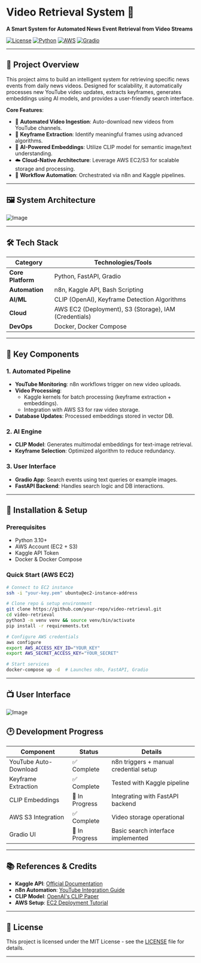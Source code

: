 # Video Retrieval System 🌟

**A Smart System for Automated News Event Retrieval from Video Streams**

[![License](https://img.shields.io/badge/License-MIT-blue.svg)](https://opensource.org/licenses/MIT) 
[![Python](https://img.shields.io/badge/Python-3.10%2B-brightgreen)](https://www.python.org/) 
[![AWS](https://img.shields.io/badge/Cloud-AWS-FF9900)](https://aws.amazon.com/) 
[![Gradio](https://img.shields.io/badge/UI-Gradio-FF6B6B)](https://gradio.app/)

---

## 📖 Project Overview

This project aims to build an intelligent system for retrieving specific news events from daily news videos. Designed for scalability, it automatically processes new YouTube video updates, extracts keyframes, generates embeddings using AI models, and provides a user-friendly search interface. 

**Core Features**:
- 🎥 **Automated Video Ingestion**: Auto-download new videos from YouTube channels.
- 🔑 **Keyframe Extraction**: Identify meaningful frames using advanced algorithms.
- 🧠 **AI-Powered Embeddings**: Utilize CLIP model for semantic image/text understanding.
- ☁️ **Cloud-Native Architecture**: Leverage AWS EC2/S3 for scalable storage and processing.
- 🤖 **Workflow Automation**: Orchestrated via n8n and Kaggle pipelines.

---

## 🖼️ System Architecture

![Image](https://github.com/user-attachments/assets/e3a39af9-2173-42a6-b3ac-081bbd4ea2eb)

---

## 🛠️ Tech Stack

| Category          | Technologies/Tools                                                                 |
|-------------------|-----------------------------------------------------------------------------------|
| **Core Platform** | Python, FastAPI, Gradio                                                           |
| **Automation**    | n8n, Kaggle API, Bash Scripting                                                   |
| **AI/ML**         | CLIP (OpenAI), Keyframe Detection Algorithms                                      |
| **Cloud**         | AWS EC2 (Deployment), S3 (Storage), IAM (Credentials)                             |
| **DevOps**        | Docker, Docker Compose                                                            |

---

## 🚀 Key Components

### 1. Automated Pipeline
- **YouTube Monitoring**: n8n workflows trigger on new video uploads.
- **Video Processing**: 
  - Kaggle kernels for batch processing (keyframe extraction + embeddings).
  - Integration with AWS S3 for raw video storage.
- **Database Updates**: Processed embeddings stored in vector DB.

### 2. AI Engine
- **CLIP Model**: Generates multimodal embeddings for text-image retrieval.
- **Keyframe Selection**: Optimized algorithm to reduce redundancy.

### 3. User Interface
- **Gradio App**: Search events using text queries or example images.
- **FastAPI Backend**: Handles search logic and DB interactions.

---

## 🔧 Installation & Setup

### Prerequisites
- Python 3.10+
- AWS Account (EC2 + S3)
- Kaggle API Token
- Docker & Docker Compose

### Quick Start (AWS EC2)
```bash
# Connect to EC2 instance
ssh -i "your-key.pem" ubuntu@ec2-instance-address

# Clone repo & setup environment
git clone https://github.com/your-repo/video-retrieval.git
cd video-retrieval
python3 -m venv venv && source venv/bin/activate
pip install -r requirements.txt

# Configure AWS credentials
aws configure
export AWS_ACCESS_KEY_ID="YOUR_KEY"
export AWS_SECRET_ACCESS_KEY="YOUR_SECRET"

# Start services
docker-compose up -d  # Launches n8n, FastAPI, Gradio
```

---
## 📺 User Interface
![Image](https://github.com/user-attachments/assets/908ee7e4-f823-48b3-9749-f4729a83893c)

## 🕑 Development Progress

| Component               | Status     | Details                                                                 |
|-------------------------|------------|-------------------------------------------------------------------------|
| YouTube Auto-Download   | ✅ Complete | n8n triggers + manual credential setup                                 |
| Keyframe Extraction     | ✅ Complete | Tested with Kaggle pipeline                                            |
| CLIP Embeddings         | 🚧 In Progress | Integrating with FastAPI backend                                       |
| AWS S3 Integration      | ✅ Complete | Video storage operational                                              |
| Gradio UI               | 🚧 In Progress | Basic search interface implemented                                     |

---

## 📚 References & Credits

- **Kaggle API**: [Official Documentation](https://www.kaggle.com/docs/api)
- **n8n Automation**: [YouTube Integration Guide](https://n8n.io/integrations/youtube)
- **CLIP Model**: [OpenAI's CLIP Paper](https://arxiv.org/abs/2103.00020)
- **AWS Setup**: [EC2 Deployment Tutorial](https://aws.amazon.com/getting-started/)

---

## 📄 License

This project is licensed under the MIT License - see the [LICENSE](LICENSE) file for details.

---